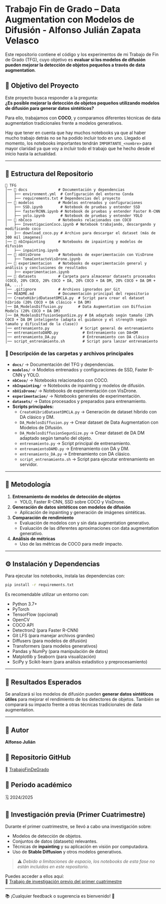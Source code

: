 # Trabajo Fin de Grado – Data Augmentation con Modelos de Difusión - Alfonso Julián Zapata Velasco

Este repositorio contiene el código y los experimentos de mi Trabajo de Fin de Grado (TFG), cuyo objetivo es **evaluar si los modelos de difusión pueden mejorar la detección de objetos pequeños a través de data augmentation**.

## 📌 Objetivo del Proyecto
Este proyecto busca responder a la pregunta:  
**¿Es posible mejorar la detección de objetos pequeños utilizando modelos de difusión para generar datos sintéticos?**  

Para ello, trabajamos con **COCO**, y comparamos diferentes técnicas de data augmentation tradicionales frente a modelos generativos.

Hay que tener en cuenta que hay muchos notebooks ya que al haber mucho trabajo detrás no se ha podido incluir todo en uno. Llegado el momento, los notebooks importantes tendrán `IMPORTANTE_<nombre>` para mayor claridad ya que voy a incluir todo el trabajo que he hecho desde el inicio hasta la actualidad.

---

## 📂 Estructura del Repositorio

```
📁 TFG
│── 📁 docs              # Documentación y dependencias
│   ├── environment.yml  # Configuración del entorno Conda
│   ├── requirements.txt # Dependencias del proyecto
│── 📁 modelos           # Modelos entrenados y configuraciones
│   ├── SSD.ipynb        # Notebook de pruebas y entender SSD
│   ├── fasterRCNN.ipynb # Notebook de pruebas y entender Faster R-CNN
│   ├── yolo.ipynb       # Notebook de pruebas y entender YOLO
│── 📁 nbCoco            # Notebooks relacionados con COCO
│   ├── InvestigacionCoco.ipynb # Notebook trabajando, descargando y modificando coco
│   ├── download_coco.py # Archivo para descargar el dataset (más de 300 mil imagenes)
│── 📁 nbInpainting      # Notebooks de inpainting y modelos de difusión
│   ├── inpainting.ipynb 
│── 📁 nbVisDrone        # Notebooks de experimentación con VisDrone
│   ├── TomaContactoVisDrone.ipynb
│── 📁 experimentacion   # Notebooks de experimentación general y análisis y conclusiones de resultados
│   ├── experimentacion.ipynb
│── 📁 datasets          # Carpeta para almacenar datasets procesados (COCO, 20% COCO, 20% COCO + DA, 20% COCO + DA DM, 20% COCO + DA DM + DA, ...)
│── .gitignore          # Archivos ignorados por Git
│── README.md           # Documentación principal del repositorio
│── CreateHibridDatasetDMCLA.py  # Script para crear el dataset híbrido (20% COCO + DA clásico + DA DM)
│── DA_ModelosDiffusion.py       # Data Augmentation con Diffusion Models (20% COCO + DA DM)
│── DA_ModelosDiffusionSegunSize.py # DA adaptado según tamaño (20% COCO + DA DM inteligente (adapta el guidance y el strength según tamaño y dificultad de la clase))
│── entrenamiento.py              # Script general de entrenamiento
│── entrenamientoDAMD.py           # Entrenamiento con DA+DM
│── entrenamiento_DA.py            # Entrenamiento con DA clásico
│── script_entrenamiento.sh        # Script para lanzar entrenamiento
```

### 📂 **Descripción de las carpetas y archivos principales**
- **`docs/`** → Documentación del TFG y dependencias.
- **`modelos/`** → Modelos entrenados y configuraciones de SSD, Faster R-CNN y YOLO.
- **`nbCoco/`** → Notebooks relacionados con COCO.
- **`nbInpainting/`** → Notebooks de inpainting y modelos de difusión.
- **`nbVisDrone/`** → Notebooks de experimentación con VisDrone.
- **`experimentacion/`** → Notebooks generales de experimentación.
- **`datasets/`** → Datos procesados y preparados para entrenamiento.
- **Scripts principales:**
  - `CreateHibridDatasetDMCLA.py` → Generación de dataset híbrido con DA clásico y DM.
  - `DA_ModelosDiffusion.py` → Crear dataset de Data Augmentation con Modelos de Difusión.
  - `DA_ModelosDiffusionSegunSize.py` → Crear dataset de DA DM adaptado según tamaño del objeto.
  - `entrenamiento.py` → Script principal de entrenamiento.
  - `entrenamientoDAMD.py` → Entrenamiento con DA y DM.
  - `entrenamiento_DA.py` → Entrenamiento con DA clásico.
  - `script_entrenamiento.sh` → Script para ejecutar entrenamiento en servidor.

---

## 🔬 Metodología

1. **Entrenamiento de modelos de detección de objetos**  
   - YOLO, Faster R-CNN, SSD sobre COCO y VisDrone.
2. **Generación de datos sintéticos con modelos de difusión**  
   - Aplicación de inpainting y generación de imágenes sintéticas.
3. **Comparación de rendimiento**  
   - Evaluación de modelos con y sin data augmentation generativo.
   - Evaluación de las diferentes aproximaciones con data augmentation generativo.
4. **Análisis de métricas**  
   - Uso de las métricas de COCO para medir impacto.

---

## ⚙️ Instalación y Dependencias

Para ejecutar los notebooks, instala las dependencias con:

```bash
pip install -r requirements.txt
```

Es recomendable utilizar un entorno con:
- Python 3.7+
- PyTorch
- TensorFlow (opcional)
- OpenCV
- COCO API
- Detectron2 (para Faster R-CNN)
- Git LFS (para manejar archivos grandes)
- Diffusers (para modelos de difusión)
- Transformers (para modelos generativos)
- Pandas y NumPy (para manipulación de datos)
- Matplotlib y Seaborn (para visualización)
- SciPy y Scikit-learn (para análisis estadístico y preprocesamiento)

---

## 📀 Resultados Esperados
Se analizará si los modelos de difusión pueden **generar datos sintéticos útiles** para mejorar el rendimiento de los detectores de objetos. También se comparará su impacto frente a otras técnicas tradicionales de data augmentation.

---
## 📌 **Autor**  
**Alfonso Julián**  

## 📂 **Repositorio GitHub**  
🔗 [TrabajoFinDeGrado](https://github.com/AlfonsoJulian/TFG)  

## 📅 **Periodo académico**  
🗓️ 2024/2025  

## 📑 **Investigación previa (Primer Cuatrimestre)**  
Durante el primer cuatrimestre, se llevó a cabo una investigación sobre:  
- Modelos de detección de objetos.  
- Conjuntos de datos (datasets) relevantes.  
- Técnicas de **inpainting** y su aplicación en visión por computadora.  
- Uso de **Stable Diffusion** y otros modelos generativos.  

> ⚠️ *Debido a limitaciones de espacio, los notebooks de esta fase no están incluidos en este repositorio.*  

Puedes acceder a ellos aquí:  
🔗 [Trabajo de investigación previo del primer cuatrimestre](https://github.com/AlfonsoJulian/TrabajoPrimerCuatriTFG)  

---

📚 ¡Cualquier feedback o sugerencia es bienvenido! 🚀